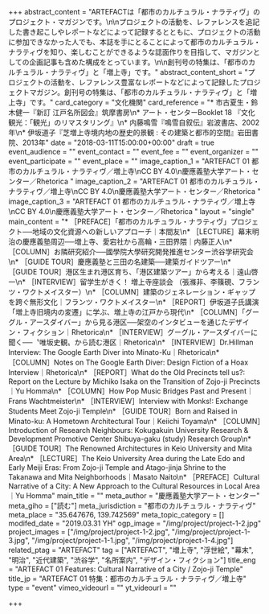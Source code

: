 +++
abstract_content = "ARTEFACTは「都市のカルチュラル・ナラティヴ」のプロジェクト・マガジンです。\n\nプロジェクトの活動を、レファレンスを追記した書き起こしやレポートなどによって記録するとともに、プロジェクトの活動に参加できなかった人でも、本誌を手にとることによって都市のカルチュラル・ナラティヴを知り、楽しむことができるような誌面作りを目指して、マガジンとしての企画記事も含めた構成をとっています。\n\n創刊号の特集は、「都市のカルチュラル・ナラティヴ」と「増上寺」です。"
abstract_content_short = "プロジェクトの活動を、レファレンス豊富なレポートなどによって記録したプロジェクトマガジン。創刊号の特集は、「都市のカルチュラル・ナラティヴ」と「増上寺」です。"
card_category = "文化機関"
card_reference = "* 市古夏生・鈴木健一『新訂 江戸名所図会』筑摩書房\n* アート・センターBooklet 18 『文化観光：「観光」のリマスタリング』\n* 内藤鳴雪『鳴雪自叙伝』岩波書店、2002年\n* 伊坂道子『芝増上寺境内地の歴史的景観 : その建築と都市的空間』岩田書院、2013年"
date = "2018-03-11T15:00:00+00:00"
draft = true
event_audience = ""
event_contact = ""
event_fee = ""
event_organizer = ""
event_participate = ""
event_place = ""
image_caption_1 = "ARTEFACT 01 都市のカルチュラル・ナラティヴ／増上寺\nCC BY 4.0\n慶應義塾大学アート・センター／Rhetorica "
image_caption_2 = "ARTEFACT 01 都市のカルチュラル・ナラティヴ／増上寺\nCC BY 4.0\n慶應義塾大学アート・センター／Rhetorica "
image_caption_3 = "ARTEFACT 01 都市のカルチュラル・ナラティヴ／増上寺\nCC BY 4.0\n慶應義塾大学アート・センター／Rhetorica "
layout = "single"
main_content = "* ［PREFACE］「都市のカルチュラル・ナラティヴ」プロジェクト──地域の文化資源への新しいアプローチ｜本間友\n* ［LECTURE］幕末明治の慶應義塾周辺──増上寺、愛宕社から高輪・三田界隈｜内藤正人\n* ［COLUMN］お隣研究紹介──國學院大學研究開発推進センター渋谷学研究会\n* ［GUIDE TOUR］慶應義塾と三田の名建築──建築ガイドツアー\n* ［GUIDE TOUR］港区生まれ港区育ち、「港区建築ツアー」から考える｜遠山啓一\n* ［INTERVIEW］留学生がきく！ 増上寺座談会 （張滌非、李篠硯、フランツ・ワクトメイスター）\n* ［COLUMN］建築のジェネレーション・ギャップを跨ぐ無形文化｜フランツ・ワクトメイスター\n* ［REPORT］伊坂道子氏講演「増上寺旧境内の変遷」に学ぶ、増上寺の江戸から現代\n* ［COLUMN］「グーグル・アースダイバー」から見る港区──架空のインタビューを通じたデザイン・フィクション｜Rhetorica\n* ［INTERVIEW］グーグル・アースダイバーに聞く──〝唯坂史観〟から読む港区｜Rhetorica\n* ［INTERVIEW］Dr.Hillman Interview: The Google Earth Diver into Minato-Ku｜Rhetorica\n* ［COLUMN］Notes on The Google Earth Diver: Design Fiction of a Hoax Interview｜Rhetorica\n* ［REPORT］What do the Old Precincts tell us?: Report on the Lecture by Michiko Isaka on the Transition of Zojo-ji Precincts｜Yu Homma\n* ［COLUMN］How Pop Music Bridges Past and Present｜Frans Wachtmeister\n* ［INTERVIEW］Interview with Monks!: Exchange Students Meet Zojo-ji Temple\n* ［GUIDE TOUR］Born and Raised in Minato-ku: A Hometown Architectural Tour｜Keiichi Toyama\n* ［COLUMN］Introduction of Research Neighbours: Kokugakuin University Research & Development Promotive Center Shibuya-gaku (study) Research Group\n* ［GUIDE TOUR］The Renowned Architectures in Keio University and Mita Area\n* ［LECTURE］The Keio University Area during the Late Edo and Early Meiji Eras: From Zojo-ji Temple and Atago-jinja Shrine to the Takanawa and Mita Neighborhoods｜Masato Naito\n* ［PREFACE］Cultural Narrative of a City: A New Approach to the Cultural Resources in Local Area｜Yu Homma"
main_title = ""
meta_author = "慶應義塾大学アート・センター"
meta_giho = ["読む"]
meta_jurisdiction = "都市のカルチュラル・ナラティヴ"
meta_place = "35.647676, 139.742569"
meta_topic_category = []
modifed_date = "2019.03.31 YH"
ogp_image = "/img/project/project-1-2.jpg"
project_images = ["/img/project/project-1-2.jpg", "/img/project/project-1-3.jpg", "/img/project/project-1-1.jpg", "/img/project/project-1-4.jpg"]
related_ptag = "ARTEFACT"
tag = ["ARTEFACT", "増上寺", "浮世絵", "幕末", "明治", "近代建築", "渋谷学", "名所案内", "デザイン・フィクション"]
title_eng = "ARTEFACT 01 Features: Cultural Narrative of a City / Zojo-ji Temple"
title_jp = "ARTEFACT 01 特集：都市のカルチュラル・ナラティヴ／増上寺"
type = "event"
vimeo_videourl = ""
yt_videourl = ""

+++
